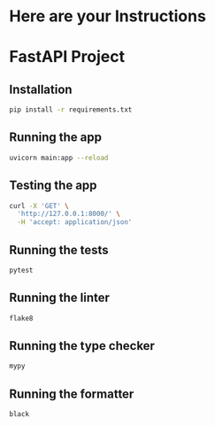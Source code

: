 # Here are your Instructions
# FastAPI Project

## Installation
```bash
pip install -r requirements.txt
```

## Running the app
```bash
uvicorn main:app --reload
```

## Testing the app
```bash
curl -X 'GET' \
  'http://127.0.0.1:8000/' \
  -H 'accept: application/json'
```

## Running the tests
```bash
pytest
```

## Running the linter
```bash
flake8
```

## Running the type checker
```bash
mypy
```

## Running the formatter
```bash
black
```